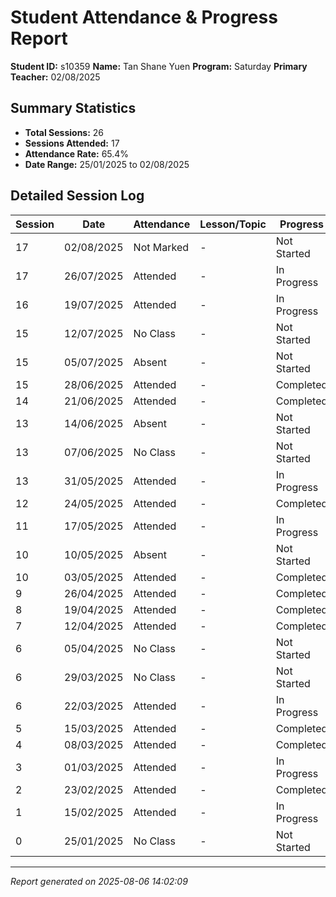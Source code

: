 # Student Attendance & Progress Report

**Student ID:** s10359
**Name:** Tan Shane Yuen
**Program:** Saturday
**Primary Teacher:** 02/08/2025

## Summary Statistics
- **Total Sessions:** 26
- **Sessions Attended:** 17
- **Attendance Rate:** 65.4%
- **Date Range:** 25/01/2025 to 02/08/2025

## Detailed Session Log

| Session | Date | Attendance | Lesson/Topic | Progress |
|---------|------|------------|--------------|----------|
| 17 | 02/08/2025 | Not Marked | - | Not Started |
| 17 | 26/07/2025 | Attended | - | In Progress |
| 16 | 19/07/2025 | Attended | - | In Progress |
| 15 | 12/07/2025 | No Class | - | Not Started |
| 15 | 05/07/2025 | Absent | - | Not Started |
| 15 | 28/06/2025 | Attended | - | Completed |
| 14 | 21/06/2025 | Attended | - | Completed |
| 13 | 14/06/2025 | Absent | - | Not Started |
| 13 | 07/06/2025 | No Class | - | Not Started |
| 13 | 31/05/2025 | Attended | - | In Progress |
| 12 | 24/05/2025 | Attended | - | Completed |
| 11 | 17/05/2025 | Attended | - | In Progress |
| 10 | 10/05/2025 | Absent | - | Not Started |
| 10 | 03/05/2025 | Attended | - | Completed |
| 9 | 26/04/2025 | Attended | - | Completed |
| 8 | 19/04/2025 | Attended | - | Completed |
| 7 | 12/04/2025 | Attended | - | Completed |
| 6 | 05/04/2025 | No Class | - | Not Started |
| 6 | 29/03/2025 | No Class | - | Not Started |
| 6 | 22/03/2025 | Attended | - | In Progress |
| 5 | 15/03/2025 | Attended | - | Completed |
| 4 | 08/03/2025 | Attended | - | Completed |
| 3 | 01/03/2025 | Attended | - | In Progress |
| 2 | 23/02/2025 | Attended | - | Completed |
| 1 | 15/02/2025 | Attended | - | In Progress |
| 0 | 25/01/2025 | No Class | - | Not Started |

---
*Report generated on 2025-08-06 14:02:09*